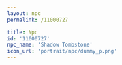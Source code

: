 ```yaml
---
layout: npc
permalink: /11000727

title: Npc
id: '11000727'
npc_name: 'Shadow Tombstone'
icon_url: 'portrait/npc/dummy_p.png'
---
```

